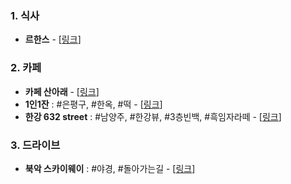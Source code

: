 ### 1. 식사 

- **르한스** - [[링크](https://naver.me/xrSQMTmV)]




### 2. 카페

- **카페 산아래** - [[링크](https://naver.me/5JpUK3Rp)]
- **1인1잔** : #은평구, #한옥, #떡 - [[링크](https://naver.me/5vcHzdKM)]
- **한강 632 street** : #남양주, #한강뷰, #3층빈백, #흑임자라떼 - [[링크](https://naver.me/F74VzXPT)]



### 3. 드라이브

- **북악 스카이웨이** : #야경, #돌아가는길 - [[링크](https://naver.me/FK5vO1jP)]

